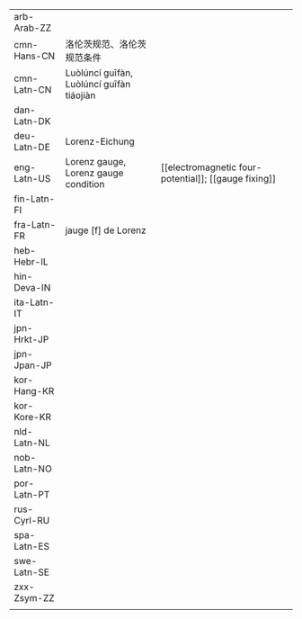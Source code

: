 | | | |
|-|-|-|
| arb-Arab-ZZ |  |  |
| cmn-Hans-CN | 洛伦茨规范、洛伦茨规范条件 |  |
| cmn-Latn-CN | Luòlúncí guīfàn, Luòlúncí guīfàn tiáojiàn |  |
| dan-Latn-DK |  |  |
| deu-Latn-DE | Lorenz-Eichung |  |
| eng-Latn-US | Lorenz gauge, Lorenz gauge condition | [[electromagnetic four-potential]]; [[gauge fixing]] |
| fin-Latn-FI |  |  |
| fra-Latn-FR | jauge [f] de Lorenz |  |
| heb-Hebr-IL |  |  |
| hin-Deva-IN |  |  |
| ita-Latn-IT |  |  |
| jpn-Hrkt-JP |  |  |
| jpn-Jpan-JP |  |  |
| kor-Hang-KR |  |  |
| kor-Kore-KR |  |  |
| nld-Latn-NL |  |  |
| nob-Latn-NO |  |  |
| por-Latn-PT |  |  |
| rus-Cyrl-RU |  |  |
| spa-Latn-ES |  |  |
| swe-Latn-SE |  |  |
| zxx-Zsym-ZZ |  |  |
|  |  |  |